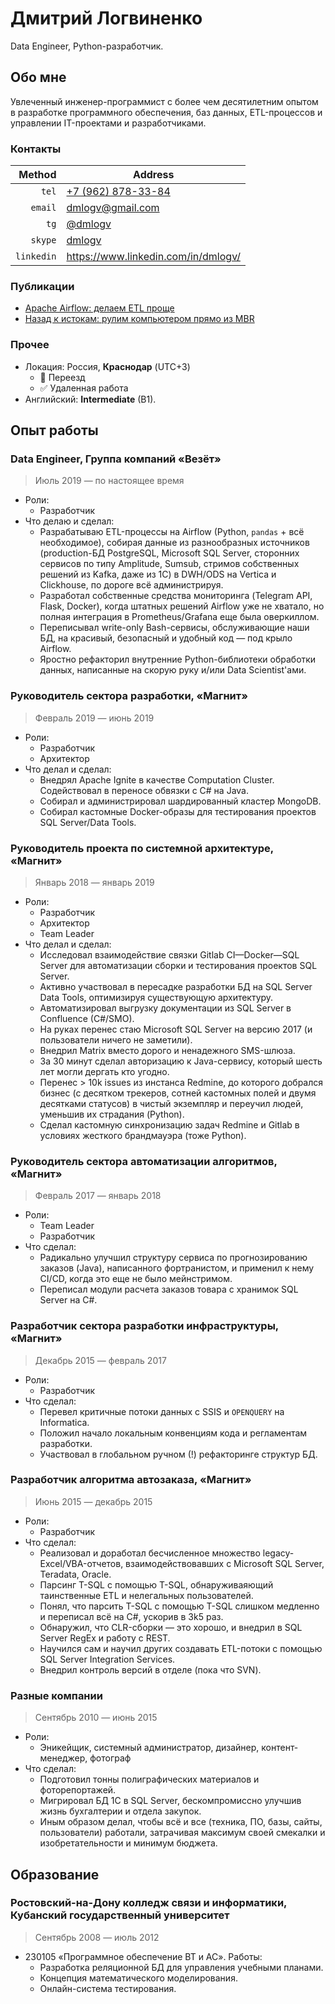 # Дмитрий Логвиненко

Data Engineer, Python-разработчик.

## Обо мне

Увлеченный инженер-программист с более чем десятилетним опытом в разработке программного обеспечения, баз данных, ETL-процессов и управлении IT-проектами и разработчиками.


### Контакты

| Method | Address |
| -: | - |
| `tel` | [+7 (962) 878-33-84](tel:+79628783384) |
| `email` | dmlogv@gmail.com |
| `tg` | [@dmlogv](https://t.me/dmlogv) |
| `skype` | [dmlogv](skype:dmlogv?call) |
| `linkedin` | https://www.linkedin.com/in/dmlogv/ |


### Публикации

- [Apache Airflow: делаем ETL проще](https://habr.com/ru/post/512386/)
- [Назад к истокам: рулим компьютером прямо из MBR](https://habr.com/ru/post/490094/)


### Прочее

- Локация: Россия, **Краснодар** (UTC+3)
  - 🚫 Переезд
  - ✅ Удаленная работа
- Английский: **Intermediate** (B1).


## Опыт работы
### Data Engineer, Группа компаний «Везёт»

> Июль 2019 — по настоящее время

- Роли:
  - Разработчик
- Что делаю и сделал:
  - Разрабатываю ETL-процессы на Airflow (Python, `pandas` + всё необходимое), собирая данные из разнообразных источников (production-БД PostgreSQL, Microsoft SQL Server, сторонних сервисов по типу Amplitude, Sumsub, стримов собственных решений из Kafka, даже из 1С) в DWH/ODS на Vertica и Clickhouse, по дороге всё администрируя.
  - Разработал собственные средства мониторинга (Telegram API, Flask, Docker), когда штатных решений Airflow уже не хватало, но полная интеграция в Prometheus/Grafana еще была оверкиллом.
  - Переписывал write-only Bash-сервисы, обслуживающие наши БД, на красивый, безопасный и удобный код — под крыло Airflow.
  - Яростно рефакторил внутренние Python-библиотеки обработки данных, написанные на скорую руку и/или Data Scientist'ами.


### Руководитель сектора разработки, «Магнит»

> Февраль 2019 — июнь 2019

- Роли:
    - Разработчик
    - Архитектор
- Что делал и сделал:
    - Внедрял Apache Ignite в качестве Computation Cluster. Содействовал в переносе обвязки с C# на Java.
    - Собирал и администрировал шардированный кластер MongoDB.
    - Собирал кастомные Docker-образы для тестирования проектов SQL Server/Data Tools.


### Руководитель проекта по системной архитектуре, «Магнит»

> Январь 2018 — январь 2019

- Роли:
    - Разработчик
    - Архитектор
    - Team Leader
- Что делал и сделал:
    - Исследовал взаимодействие связки Gitlab CI—Docker—SQL Server для автоматизации сборки и тестирования проектов SQL Server.
    - Активно участвовал в пересадке разработки БД на SQL Server Data Tools, оптимизируя существующую архитектуру.
    - Автоматизировал выгрузку документации из SQL Server в Confluence (C#/SMO).
    - На руках перенес стаю Microsoft SQL Server на версию 2017 (и пользователи ничего не заметили).
    - Внедрил Matrix вместо дорого и ненадежного SMS-шлюза.
    - За 30 минут сделал авторизацию к Java-сервису, который шесть лет могли дергать кто угодно.
    - Перенес > 10k issues из инстанса Redmine, до которого добрался бизнес (с десятком трекеров, сотней кастомных полей и двумя десятками статусов) в чистый экземпляр и переучил людей, уменьшив их страдания (Python).
    - Сделал кастомную синхронизацию задач Redmine и Gitlab в условиях жесткого брандмауэра (тоже Python).


### Руководитель сектора автоматизации алгоритмов, «Магнит»

> Февраль 2017 — январь 2018

- Роли:
    - Team Leader
    - Разработчик 
- Что сделал:
    - Радикально улучшил структуру сервиса по прогнозированию заказов (Java), написанного фортранистом, и применил к нему CI/CD, когда это еще не было мейнстримом.
    - Переписал модули расчета заказов товара с хранимок SQL Server на C#.


### Разработчик сектора разработки инфраструктуры, «Магнит»

> Декабрь 2015 — февраль 2017

- Роли:
    - Разработчик
- Что сделал:
    - Перевел критичные потоки данных с SSIS и `OPENQUERY` на Informatica.
    - Положил начало локальным конвенциям кода и регламентам разработки.
    - Участвовал в глобальном ручном (!) рефакторинге структур БД.


### Разработчик алгоритма автозаказа, «Магнит»

> Июнь 2015 — декабрь 2015

- Роли:
    - Разработчик
- Что сделал:
    - Реализовал и доработал бесчисленное множество legacy-Excel/VBA-отчетов, взаимодействовавших с Microsoft SQL Server, Teradata, Oracle.
    - Парсинг T-SQL с помощью T-SQL, обнаруживаяющий таинственные ETL и нелегальных пользователей.
    - Понял, что парсить T-SQL с помощью T-SQL слишком медленно и переписал всё на C#, ускорив в 3k5 раз.
    - Обнаружил, что CLR-сборки — это хорошо, и внедрил в SQL Server RegEx и работу с REST.
    - Научился сам и научил других создавать ETL-потоки с помощью SQL Server Integration Services.
    - Внедрил контроль версий в отделе (пока что SVN).


### Разные компании

> Сентябрь 2010 — июнь 2015

- Роли:
    - Эникейщик, системный администратор, дизайнер, контент-менеджер, фотограф
- Что сделал:
    - Подготовил тонны полиграфических материалов и фоторепортажей.
    - Мигрировал БД 1С в SQL Server, бескомпромиссно улучшив жизнь бухгалтерии и отдела закупок.
    - Иным образом делал, чтобы всё и все (техника, ПО, базы, сайты, пользователи) работали, затрачивая максимум своей смекалки и изобретательности и минимум бюджета.


## Образование

### Ростовский-на-Дону колледж связи и информатики,<br>Кубанский государственный университет

> Сентябрь 2008 — июль 2012

- 230105 «Программное обеспечение ВТ и АС». Работы:
    - Разработка реляционной БД для управления учебными планами.
    - Концепция математического моделирования.
    - Онлайн-система тестирования.
